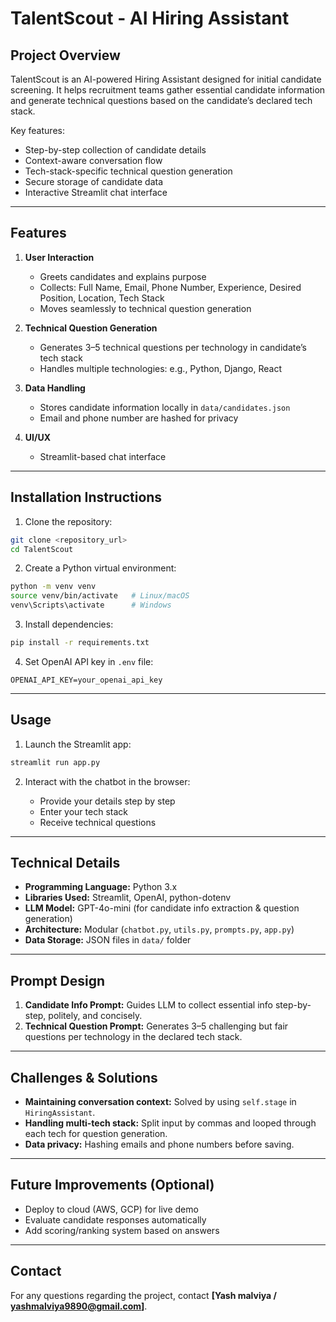 # TalentScout - AI Hiring Assistant 

## Project Overview

TalentScout is an AI-powered Hiring Assistant designed for initial candidate screening. It helps recruitment teams gather essential candidate information and generate technical questions based on the candidate’s declared tech stack.

Key features:

* Step-by-step collection of candidate details
* Context-aware conversation flow
* Tech-stack-specific technical question generation
* Secure storage of candidate data
* Interactive Streamlit chat interface

---

## Features

1. **User Interaction**

   * Greets candidates and explains purpose
   * Collects: Full Name, Email, Phone Number, Experience, Desired Position, Location, Tech Stack
   * Moves seamlessly to technical question generation

2. **Technical Question Generation**

   * Generates 3–5 technical questions per technology in candidate’s tech stack
   * Handles multiple technologies: e.g., Python, Django, React

3. **Data Handling**

   * Stores candidate information locally in `data/candidates.json`
   * Email and phone number are hashed for privacy

4. **UI/UX**

   * Streamlit-based chat interface

---

## Installation Instructions

1. Clone the repository:

```bash
git clone <repository_url>
cd TalentScout
```

2. Create a Python virtual environment:

```bash
python -m venv venv
source venv/bin/activate   # Linux/macOS
venv\Scripts\activate      # Windows
```

3. Install dependencies:

```bash
pip install -r requirements.txt
```

4. Set OpenAI API key in `.env` file:

```
OPENAI_API_KEY=your_openai_api_key
```

---

## Usage

1. Launch the Streamlit app:

```bash
streamlit run app.py
```

2. Interact with the chatbot in the browser:

   * Provide your details step by step
   * Enter your tech stack
   * Receive technical questions



---

## Technical Details

* **Programming Language:** Python 3.x
* **Libraries Used:** Streamlit, OpenAI, python-dotenv
* **LLM Model:** GPT-4o-mini (for candidate info extraction & question generation)
* **Architecture:** Modular (`chatbot.py`, `utils.py`, `prompts.py`, `app.py`)
* **Data Storage:** JSON files in `data/` folder

---

## Prompt Design

1. **Candidate Info Prompt:** Guides LLM to collect essential info step-by-step, politely, and concisely.
2. **Technical Question Prompt:** Generates 3–5 challenging but fair questions per technology in the declared tech stack.

---

## Challenges & Solutions

* **Maintaining conversation context:** Solved by using `self.stage` in `HiringAssistant`.
* **Handling multi-tech stack:** Split input by commas and looped through each tech for question generation.
* **Data privacy:** Hashing emails and phone numbers before saving.

---

## Future Improvements (Optional)

* Deploy to cloud (AWS, GCP) for live demo
* Evaluate candidate responses automatically
* Add scoring/ranking system based on answers

---

## Contact

For any questions regarding the project, contact **\[Yash malviya / yashmalviya9890@gmail.com]**.
